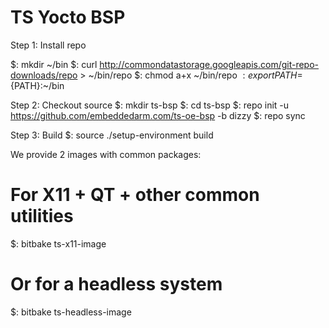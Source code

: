 TS Yocto BSP
=========

Step 1: Install repo

$: mkdir ~/bin
$: curl http://commondatastorage.googleapis.com/git-repo-downloads/repo > ~/bin/repo
$: chmod a+x ~/bin/repo
$: export PATH=${PATH}:~/bin

Step 2: Checkout source
$: mkdir ts-bsp
$: cd ts-bsp
$: repo init -u https://github.com/embeddedarm.com/ts-oe-bsp -b dizzy
$: repo sync

Step 3: Build
$: source ./setup-environment build

We provide 2 images with common packages:

# For X11 + QT + other common utilities
$: bitbake ts-x11-image

# Or for a headless system
$: bitbake ts-headless-image

